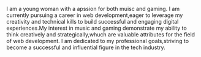 I am a young woman with a apssion for both muisc and gaming. I am currently pursuing a career in web development,eager to leverage my creativity and technical kills to build successful and engaging digital experiences.My interest in music and gaming demonstrate my ability to think creatively and strategically,whuch are valuable attributes for the field of web development. I am dedicated to my professional goals,striving to become a successful and influential figure in the tech industry. 
